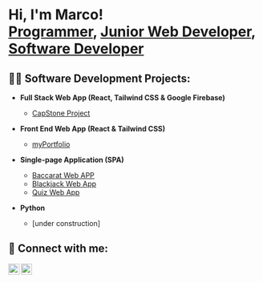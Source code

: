 <h1>Hi, I'm Marco! <br/>
  <a href="https://github.com/m-padilla">Programmer</a>,
  <a href="https://www.linkedin.com/in/marcoapadilla/">Junior Web Developer</a>,
  <a href="https://www.linkedin.com/in/marcoapadilla">Software Developer</a>
</h1>

<h2>👨‍💻 Software Development Projects:</h2>

- <b>Full Stack Web App (React, Tailwind CSS & Google Firebase)</b>
  - [CapStone Project](https://github.com/m-padilla/CS4962-BSCS-CSULA-CapStone)

- <b>Front End Web App (React & Tailwind CSS)</b>
  - [myPortfolio](https://github.com/m-padilla/myPortfolio)

- <b>Single-page Application (SPA)</b>
  - [Baccarat Web APP](https://github.com/m-padilla/Baccarat)
  - [Blackjack Web App](https://github.com/m-padilla/Blackjack)
  - [Quiz Web App](https://github.com/m-padilla/Quiz_Web_App)

- <b>Python</b>
  - [under construction]

<h2> 🤳 Connect with me:</h2>

[<img align="left" alt="MarcoPadilla | LinkedIn" width="22px" src="https://cdn.jsdelivr.net/npm/simple-icons@v3/icons/linkedin.svg" />][linkedin]
[<img align="left" alt="MarcoPadilla | Email" width="22px" src="https://cdn.jsdelivr.net/npm/@internetarchive/icon-email@1.3.4/email.svg" />][email]

[linkedin]: https://linkedin.com/in/marcoapadilla
[email]: padillamarco18@gmail.com



